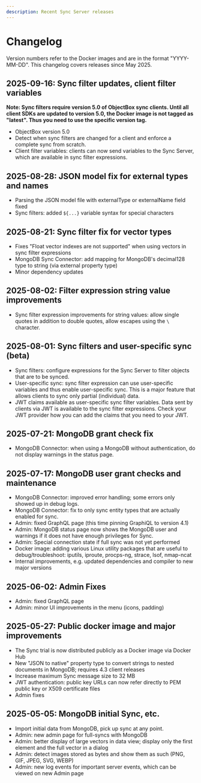 ```yaml
---
description: Recent Sync Server releases
---
```


# Changelog

Version numbers refer to the Docker images and are in the format "YYYY-MM-DD".
This changelog covers releases since May 2025.

2025-09-16: Sync filter updates, client filter variables
--------------------------------------------------------
**Note: Sync filters require version 5.0 of ObjectBox sync clients.
Until all client SDKs are updated to version 5.0, the Docker image is not tagged as "latest". Thus you need to use the specific version tag.**

* ObjectBox version 5.0
* Detect when sync filters are changed for a client and enforce a complete sync from scratch.
* Client filter variables: clients can now send variables to the Sync Server, which are available in sync filter expressions.

2025-08-28: JSON model fix for external types and names
-------------------------------------------------------
* Parsing the JSON model file with externalType or externalName field fixed
* Sync filters: added `${...}` variable syntax for special characters

2025-08-21: Sync filter fix for vector types
--------------------------------------------
* Fixes "Float vector indexes are not supported" when using vectors in sync filter expressions
* MongoDB Sync Connector: add mapping for MongoDB's decimal128 type to string (via external property type)
* Minor dependency updates

2025-08-02: Filter expression string value improvements
-------------------------------------------------------
* Sync filter expression improvements for string values:
  allow single quotes in addition to double quotes, allow escapes using the `\` character.

2025-08-01: Sync filters and user-specific sync (beta)
------------------------------------------------------
* Sync filters: configure expressions for the Sync Server to filter objects that are to be synced.
* User-specific sync: sync filter expression can use user-specific variables and thus enable user-specific sync.
  This is a major feature that allows clients to sync only partial (individual) data.
* JWT claims available as user-specific sync filter variables.
  Data sent by clients via JWT is available to the sync filter expressions.
  Check your JWT provider how you can add the claims that you need to your JWT.

2025-07-21: MongoDB grant check fix
-----------------------------------
* MongoDB Connector: when using a MongoDB without authentication, do not display warnings in the status page.

2025-07-17: MongoDB user grant checks and maintenance
-----------------------------------------------------
* MongoDB Connector: improved error handling; some errors only showed up in debug logs.
* MongoDB Connector: fix to only sync entity types that are actually enabled for sync.
* Admin: fixed GraphQL page (this time pinning GraphiQL to version 4.1)
* Admin: MongoDB status page now shows the MongoDB user and warnings if it does not have enough privileges for Sync.
* Admin: Special connection state if full sync was not yet performed
* Docker image: adding various Linux utility packages that are useful to debug/troubleshoot:
  iputils, iproute, procps-ng, strace, lsof, nmap-ncat
* Internal improvements, e.g. updated dependencies and compiler to new major versions

2025-06-02: Admin Fixes
-----------------------
* Admin: fixed GraphQL page
* Admin: minor UI improvements in the menu (icons, padding)

2025-05-27: Public docker image and major improvements
------------------------------------------------------
* The Sync trial is now distributed publicly as a Docker image via Docker Hub
* New "JSON to native" property type to convert strings to nested documents in MongoDB; requires 4.3 client releases
* Increase maximum Sync message size to 32 MB
* JWT authentication: public key URLs can now refer directly to PEM public key or X509 certificate files
* Admin fixes

2025-05-05: MongoDB initial Sync, etc.
--------------------------------------
* Import initial data from MongoDB, pick up sync at any point.
* Admin: new admin page for full-syncs with MongoDB
* Admin: better display of large vectors in data view; display only the first element and the full vector in a dialog
* Admin: detect images stored as bytes and show them as such (PNG, GIF, JPEG, SVG, WEBP)
* Admin: new log events for important server events, which can be viewed on new Admin page
